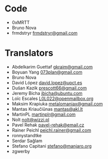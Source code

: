 # Code 

- 0xMRTT
- Bruno Nova
- frmdstryr <frmdstryr@gmail.com>

# Translators

- Abdelkarim Guettaf <gkraim@gmail.com>
- Boyuan Yang <073plan@gmail.com>
- Bruno Nova
- David López <david.lopez@upct.es>
- Dušan Kazik <prescott66@gmail.com>
- Jeremy Bicha <jbicha@ubuntu.com>
- Loïc Escales <L0L022@openmailbox.org>
- Maksim Krapiuka <metalomaniax@gmail.com>
- Mantas Kriaučiūnas <mantas@akl.lt>
- MartinPL <martinplr@gmail.com>
- Nolt <nolt@wizzi.pl>
- Pavel Rehak <pavel-rehak@email.cz>
- Rainer Peichl <peichl.rainer@gmail.com>
- ronnystandtke
- Serdar Sağlam
- Stefano Capitani <stefano@manjaro.org>
- zgwerby
